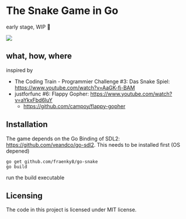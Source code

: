 # The Snake Game in Go
early stage, WIP :snake:

![](https://raw.githubusercontent.com/fraenky8/go-snake/master/screenshot.png)

## what, how, where
inspired by 
- The Coding Train - Programmier Challenge #3: Das Snake Spiel: https://www.youtube.com/watch?v=AaGK-fj-BAM
- justforfunc #6: Flappy Gopher: https://www.youtube.com/watch?v=aYkxFbd6luY
  - https://github.com/campoy/flappy-gopher 

## Installation
The game depends on the Go Binding of SDL2: https://github.com/veandco/go-sdl2. This needs to be installed first (OS depened)

```
go get github.com/fraenky8/go-snake
go build
```

run the build executable

## Licensing

The code in this project is licensed under MIT license.